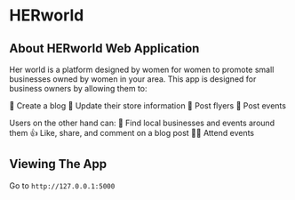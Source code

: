 # HERworld

## About HERworld Web Application

Her world is a platform designed by women for women to promote small businesses owned by women in your area. This app is designed for business owners by allowing them to:

📑 Create a blog
📂 Update their store information
📰 Post flyers 
🎫 Post events 

Users on the other hand can:
🏬 Find local businesses and events around them
👍 Like, share, and comment on a blog post 
🧗‍♀️ Attend events


## Viewing The App

Go to `http://127.0.0.1:5000`
